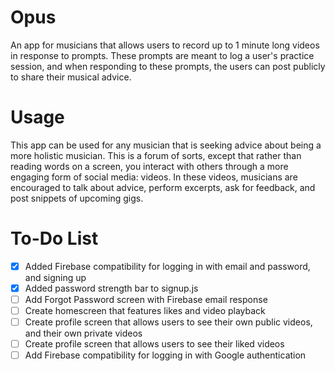 # Opus
An app for musicians that allows users to record up to 1 minute long videos in response to prompts. These prompts are meant to log a user's practice session, and when responding to these prompts, the users can post publicly to share their musical advice. 

# Usage
This app can be used for any musician that is seeking advice about being a more holistic musician. This is a forum of sorts, except that rather than reading words on a screen, you interact with others through a more engaging form of social media: videos. In these videos, musicians are encouraged to talk about advice, perform excerpts, ask for feedback, and post snippets of upcoming gigs. 

# To-Do List
- [x] Added Firebase compatibility for logging in with email and password, and signing up
- [x] Added password strength bar to signup.js
- [ ] Add Forgot Password screen with Firebase email response
- [ ] Create homescreen that features likes and video playback
- [ ] Create profile screen that allows users to see their own public videos, and their own private videos
- [ ] Create profile screen that allows users to see their liked videos 
- [ ] Add Firebase compatibility for logging in with Google authentication
